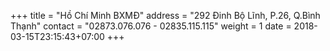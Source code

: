 +++
title = "Hồ Chí Minh BXMĐ"
address = "292 Đinh Bộ Lĩnh, P.26, Q.Bình Thạnh"
contact = "02873.076.076 - 02835.115.115"
weight =  1
date = 2018-03-15T23:15:43+07:00
+++
